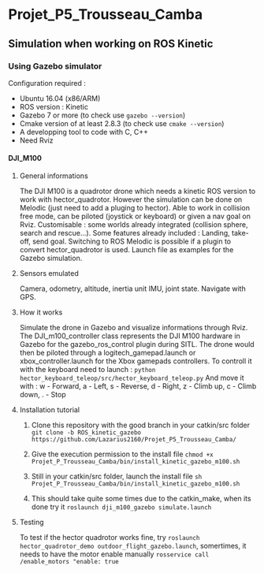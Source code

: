 # Projet_P5_Trousseau_Camba

## Simulation when working on ROS Kinetic 

### Using Gazebo simulator 

Configuration required : 
-	Ubuntu 16.04 (x86/ARM)
-	ROS version : Kinetic 
-	Gazebo 7 or more (to check use `gazebo --version`)
-	Cmake version of at least 2.8.3 (to check use `cmake --version`)
-	A developping tool to code with C, C++
-  Need Rviz

#### DJI_M100
1. General informations

   The DJI M100 is a quadrotor drone which needs a kinetic ROS version to work with hector_quadrotor. However the simulation can be done on Melodic (just need to add a pluging to hector).
   Able to work in collision free mode, can be piloted (joystick or keyboard) or given a nav goal on Rviz.
   Customisable : some worlds already integrated (collision sphere, search and rescue...).
   Some features already included : Landing, take-off, send goal.
   Switching to ROS Melodic is possible if a plugin to convert hector_quadrotor is used.
   Launch file as examples for the Gazebo simulation.
   
2. Sensors emulated

   Camera, odometry, altitude, inertia unit IMU, joint state. Navigate with GPS.

3. How it works 

   Simulate the drone in Gazebo and visualize informations through Rviz.
   The DJI_m100_controller class represents the DJI M100 hardware in Gazebo for the gazebo_ros_control plugin during SITL.
   The drone would then be piloted through a logitech_gamepad.launch or xbox_controller.launch for the Xbox gamepads controllers. To controll it with the keyboard     need to launch :
   `python hector_keyboard_teleop/src/hector_keyboard_teleop.py` 
   And move it with : w - Forward, a - Left, s - Reverse, d - Right, z - Climb up, c - Climb down, . - Stop

4. Installation tutorial

   1. Clone this repository with the good branch in your catkin/src folder 
     `git clone -b ROS_kinetic_gazebo https://github.com/Lazarius2160/Projet_P5_Trousseau_Camba/`

   2. Give the execution permission to the install file
      `chmod +x Projet_P_Trousseau_Camba/bin/install_kinetic_gazebo_m100.sh`

   3. Still in your catkin/src folder, launch the install file
      `sh Projet_P_Trousseau_Camba/bin/install_kinetic_gazebo_m100.sh`

   4. This should take quite some times due to the catkin_make, when its done try it
      `roslaunch dji_m100_gazebo simulate.launch`
      
5. Testing 

   To test if the hector quadrotor works fine, try `roslaunch hector_quadrotor_demo outdoor_flight_gazebo.launch`, somertimes, it needs to have the motor enable manually `rosservice call /enable_motors "enable: true` 
   
   
